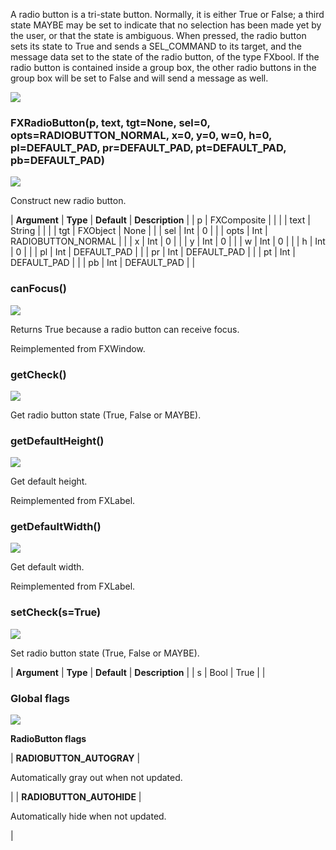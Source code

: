 A radio button is a tri-state button. Normally, it is either True or False; a third state MAYBE may be set to indicate that no selection has been made yet by the user, or that the state is ambiguous. When pressed, the radio button sets its state to True and sends a SEL_COMMAND to its target, and the message data set to the state of the radio button, of the type FXbool. If the radio button is contained inside a group box, the other radio buttons in the group box will be set to False and will send a message as well.

![](https://help.3ds.com/2023/English/DSSIMULIA_Established/SIMACAERefImages/gui-fxradiobutton.png)

### FXRadioButton(p, text, tgt=None, sel=0, opts=RADIOBUTTON\_NORMAL, x=0, y=0, w=0, h=0, pl=DEFAULT\_PAD, pr=DEFAULT\_PAD, pt=DEFAULT\_PAD, pb=DEFAULT_PAD)  
![](https://help.3ds.com/2023/English/DSSIMULIA_Established/IconsReference/butix_top_wline.png)

Construct new radio button.

| **Argument** | **Type** | **Default** | **Description** |
| p | FXComposite |   |   |
| text | String |   |   |
| tgt | FXObject | None |   |
| sel | Int | 0 |   |
| opts | Int | RADIOBUTTON_NORMAL |   |
| x | Int | 0 |   |
| y | Int | 0 |   |
| w | Int | 0 |   |
| h | Int | 0 |   |
| pl | Int | DEFAULT_PAD |   |
| pr | Int | DEFAULT_PAD |   |
| pt | Int | DEFAULT_PAD |   |
| pb | Int | DEFAULT_PAD |   |

### canFocus()  
![](https://help.3ds.com/2023/English/DSSIMULIA_Established/IconsReference/butix_top_wline.png)

Returns True because a radio button can receive focus.

Reimplemented from FXWindow.

### getCheck()  
![](https://help.3ds.com/2023/English/DSSIMULIA_Established/IconsReference/butix_top_wline.png)

Get radio button state (True, False or MAYBE).

### getDefaultHeight()  
![](https://help.3ds.com/2023/English/DSSIMULIA_Established/IconsReference/butix_top_wline.png)

Get default height.

Reimplemented from FXLabel.

### getDefaultWidth()  
![](https://help.3ds.com/2023/English/DSSIMULIA_Established/IconsReference/butix_top_wline.png)

Get default width.

Reimplemented from FXLabel.

### setCheck(s=True)  
![](https://help.3ds.com/2023/English/DSSIMULIA_Established/IconsReference/butix_top_wline.png)

Set radio button state (True, False or MAYBE).

| **Argument** | **Type** | **Default** | **Description** |
| s | Bool | True |   |

### Global flags  
![](https://help.3ds.com/2023/English/DSSIMULIA_Established/IconsReference/butix_top_wline.png)


**RadioButton flags**

| **RADIOBUTTON_AUTOGRAY** | 

Automatically gray out when not updated.

 |
| **RADIOBUTTON_AUTOHIDE** | 

Automatically hide when not updated.

 |